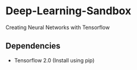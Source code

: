 # Deep-Learning-Sandbox

Creating Neural Networks with Tensorflow

## Dependencies

- Tensorflow 2.0 (Install using pip)
